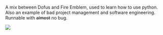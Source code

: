 A mix between Dofus and Fire Emblem, used to learn how to use python. Also an example of bad project management and software engineering.
Runnable with ~~almost~~ no bug. 

![](exampleTRPG.gif)